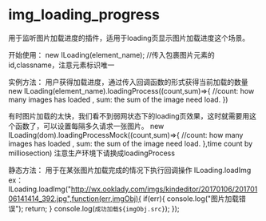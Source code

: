 # img_loading_progress
用于监听图片加载进度的插件，适用于loading页显示图片加载进度这个场景。

开始使用：
new ILoading(element_name);  //传入包裹图片元素的id,classname，注意元素标识唯一

实例方法：
用户获得加载进度，通过传入回调函数的形式获得当前加载的数量
new ILoading(element_name).loadingProcess((count,sum)=>{  //count: how many images has loaded , sum: the sum of the image need load.    })

有时图片加载的太快，我们看不到弱网状态下的loading页效果，这时就需要用这个函数了，可以设置每隔多久请求一张图片。
new ILoading(dom).loadingProcessMock((count,sum)=>{  //count: how many images has loaded , sum: the sum of the image need load.    },time count by milliosection)
注意生产环境下请换成loadingProcess


静态方法：
用于在某张图片加载完成的情况下执行回调操作
ILoading.loadImg
ex：
ILoading.loadImg("http://wx.ooklady.com/imgs/kindeditor/20170106/20170106141414_392.jpg",function(err,imgObj){
    if(err){
        console.log("图片加载错误");
        return;
    }
    console.log(`成功加载${imgObj.src}`);
});

